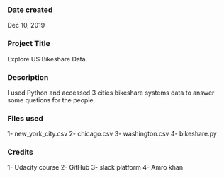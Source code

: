 ### Date created

Dec 10, 2019

### Project Title

Explore US Bikeshare Data.

### Description

I used Python and accessed 3 cities bikeshare systems data to answer  some quetions for the people.

### Files used

1- new_york_city.csv 2- chicago.csv 3- washington.csv 4- bikeshare.py

### Credits
1- Udacity course 2- GitHub 3- slack platform 4- Amro khan
